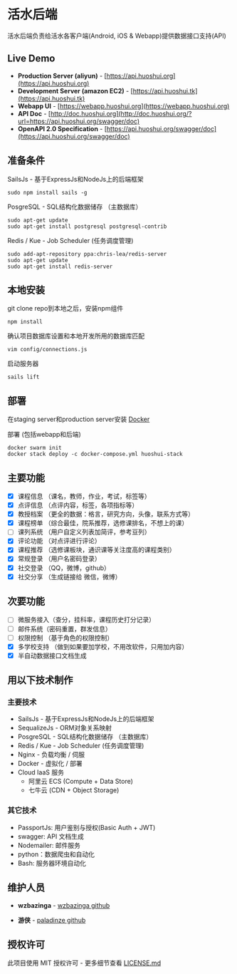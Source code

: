 # 活水后端

活水后端负责给活水各客户端(Android, iOS & Webapp)提供数据接口支持(API)

## Live Demo
* **Production Server (aliyun)** -  [https://api.huoshui.org](https://api.huoshui.org)
* **Development Server (amazon EC2)** -  [https://api.huoshui.tk](https://api.huoshui.tk)
* **Webapp UI** -  [https://webapp.huoshui.org](https://webapp.huoshui.org)
* **API Doc** -  [http://doc.huoshui.org](http://doc.huoshui.org/?url=https://api.huoshui.org/swagger/doc)
* **OpenAPI 2.0 Specification** -  [https://api.huoshui.org/swagger/doc](https://api.huoshui.org/swagger/doc)

## 准备条件

SailsJs - 基于ExpressJs和NodeJs上的后端框架
```
sudo npm install sails -g
```

PosgreSQL - SQL结构化数据储存 （主数据库）
```
sudo apt-get update
sudo apt-get install postgresql postgresql-contrib
```

Redis / Kue - Job Scheduler (任务调度管理)
```
sudo add-apt-repository ppa:chris-lea/redis-server
sudo apt-get update
sudo apt-get install redis-server
```

## 本地安装

git clone repo到本地之后，安装npm组件

```
npm install
```

确认项目数据库设置和本地开发所用的数据库匹配
```
vim config/connections.js
```

启动服务器
```
sails lift
```

## 部署
在staging server和production server安装 [Docker](https://docs.docker.com/engine/installation/linux/docker-ce/ubuntu/)

部署 (包括webapp和后端)
```
docker swarm init
docker stack deploy -c docker-compose.yml huoshui-stack
```

## 主要功能

- [x] 课程信息 （课名，教师，作业，考试，标签等）
- [x] 点评信息 （点评内容，标签，各项指标等）
- [x] 教授档案 （更全的数据：格言，研究方向，头像，联系方式等）
- [x] 课程榜单 （综合最佳，院系推荐，选修课排名，不想上的课）
- [ ] 课列系统 （用户自定义列表加简评，参考豆列）
- [x] 评论功能 （对点评进行评论）
- [x] 课程推荐 （选修课板块，通识课等关注度高的课程类别）
- [x] 常规登录 （用户名密码登录）
- [x] 社交登录 （QQ，微博，github）
- [x] 社交分享 （生成链接给 微信，微博）

## 次要功能
- [ ] 微服务接入（查分，挂科率，课程历史打分记录）
- [ ] 邮件系统（密码重置，群发信息）
- [ ] 权限控制 （基于角色的权限控制）
- [x] 多学校支持 （做到如果要加学校，不用改软件，只用加内容）
- [x] 半自动数据接口文档生成

## 用以下技术制作

### 主要技术

* SailsJs - 基于ExpressJs和NodeJs上的后端框架
* SequalizeJs - ORM对象关系映射
* PosgreSQL - SQL结构化数据储存 （主数据库）
* Redis / Kue - Job Scheduler (任务调度管理)
* Nginx - 负载均衡 / 伺服
* Docker - 虚拟化 / 部署
* Cloud IaaS 服务
  * 阿里云 ECS (Compute + Data Store)
  * 七牛云 (CDN + Object Storage)

### 其它技术
* PassportJs: 用户鉴别与授权(Basic Auth + JWT)
* swagger: API 文档生成
* Nodemailer: 邮件服务
* python：数据爬虫和自动化
* Bash: 服务器环境自动化

## 维护人员

* **wzbazinga** -  [wzbazinga github](https://github.com/wzbazinga)

* **游侠** -  [paladinze github](https://github.com/paladinze)

## 授权许可

此项目使用 MIT 授权许可 - 更多细节查看 [LICENSE.md](LICENSE.md)
